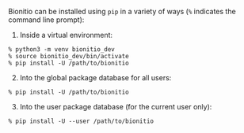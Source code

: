Bionitio can be installed using `pip` in a variety of ways (`%` indicates the command line prompt):

1. Inside a virtual environment:
```
% python3 -m venv bionitio_dev
% source bionitio_dev/bin/activate
% pip install -U /path/to/bionitio
```
2. Into the global package database for all users:
```
% pip install -U /path/to/bionitio
```
3. Into the user package database (for the current user only):
```
% pip install -U --user /path/to/bionitio
```

